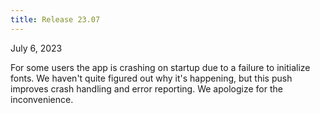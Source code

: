 ```yaml
---
title: Release 23.07
---
```


July 6, 2023

For some users the app is crashing on startup due to a failure to initialize
fonts. We haven't quite figured out why it's happening, but this push improves
crash handling and error reporting. We apologize for the inconvenience.
